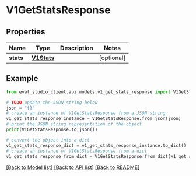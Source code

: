 # V1GetStatsResponse


## Properties

Name | Type | Description | Notes
------------ | ------------- | ------------- | -------------
**stats** | [**V1Stats**](V1Stats.md) |  | [optional] 

## Example

```python
from eval_studio_client.api.models.v1_get_stats_response import V1GetStatsResponse

# TODO update the JSON string below
json = "{}"
# create an instance of V1GetStatsResponse from a JSON string
v1_get_stats_response_instance = V1GetStatsResponse.from_json(json)
# print the JSON string representation of the object
print(V1GetStatsResponse.to_json())

# convert the object into a dict
v1_get_stats_response_dict = v1_get_stats_response_instance.to_dict()
# create an instance of V1GetStatsResponse from a dict
v1_get_stats_response_from_dict = V1GetStatsResponse.from_dict(v1_get_stats_response_dict)
```
[[Back to Model list]](../README.md#documentation-for-models) [[Back to API list]](../README.md#documentation-for-api-endpoints) [[Back to README]](../README.md)


